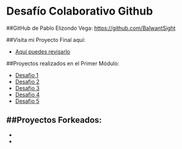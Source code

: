 # Desafío Colaborativo Github


##GitHub de Pablo Elizondo Vega: https://github.com/BalwantSight

##Visita mi Proyecto Final aquí:
- [Aquí puedes revisarlo](https://balwantsight.github.io/)

##Proyectos realizados en el Primer Módulo:
- [Desafio 1](https://github.com/BalwantSight/Web-Miles-David-Ejercicio-HTML)
- [Desafio 2](https://github.com/BalwantSight/Web-PodcastSound-Ejercicio-CSS)
- [Desafio 3](https://github.com/BalwantSight/Web-Iguana-Page-Ejercicio-Posicionamiento)
- [Desafio 4](https://github.com/BalwantSight/Web-Cuppon-Ejercicio-Bootstrap)
- [Desafio 5](https://github.com/BalwantSight/fdsw-github)

##Proyectos Forkeados:
- 
- 
-
